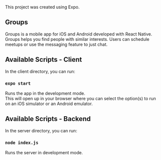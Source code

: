 This project was created using Expo.

## Groups

Groups is a mobile app for iOS and Android developed with React Native. Groups helps you find people with similar interests. Users can schedule meetups or use the messaging feature to just chat.

## Available Scripts - Client

In the client directory, you can run:

### `expo start`

Runs the app in the development mode.<br />
This will open up in your browser where you can select the option(s) to run on an iOS simulator or an Android emulator.

## Available Scripts - Backend

In the server directory, you can run:

### `node index.js`

Runs the server in development mode.